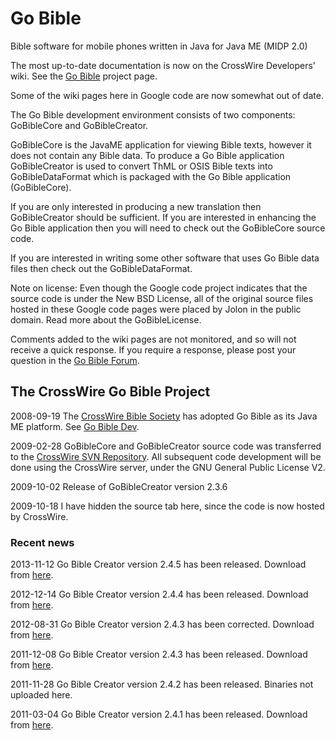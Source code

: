 # Go Bible #

Bible software for mobile phones written in Java for Java ME (MIDP 2.0)

The most up-to-date documentation is now on the CrossWire Developers' wiki. See the [Go Bible](http://crosswire.org/wiki/Projects:Go_Bible) project page.

Some of the wiki pages here in Google code are now somewhat out of date.

The Go Bible development environment consists of two components: GoBibleCore and GoBibleCreator.

GoBibleCore is the JavaME application for viewing Bible texts, however it does not contain any Bible data. To produce a Go Bible application GoBibleCreator is used to convert ThML or OSIS Bible texts into GoBibleDataFormat which is packaged with the Go Bible application (GoBibleCore).

If you are only interested in producing a new translation then GoBibleCreator should be sufficient. If you are interested in enhancing the Go Bible application then you will need to check out the GoBibleCore source code.

If you are interested in writing some other software that uses Go Bible data files then check out the GoBibleDataFormat.

Note on license: Even though the Google code project indicates that the source code is under the New BSD License, all of the original source files hosted in these Google code pages were placed by Jolon in the public domain. Read more about the GoBibleLicense.

Comments added to the wiki pages are not monitored, and so will not receive a quick response.  If you require a response, please post your question in the [Go Bible Forum](http://jolon.org/vanillaforum/).

## The CrossWire Go Bible Project ##

2008-09-19 The [CrossWire Bible Society](http://crosswire.org/) has adopted Go Bible as its Java ME platform. See [Go Bible Dev](http://groups.google.com/group/go-bible-dev).

2009-02-28 GoBibleCore and GoBibleCreator source code was transferred to the [CrossWire SVN Repository](https://crosswire.org/svn/gobible/). All subsequent code development will be done using the CrossWire server, under the GNU General Public License V2.

2009-10-02 Release of GoBibleCreator version 2.3.6

2009-10-18 I have hidden the source tab here, since the code is now hosted by CrossWire.

### Recent news ###
2013-11-12 Go Bible Creator version 2.4.5 has been released. Download from [here](http://code.google.com/p/gobible/downloads/detail?name=GoBibleCreator.245.zip).

2012-12-14 Go Bible Creator version 2.4.4 has been released. Download from [here](http://code.google.com/p/gobible/downloads/detail?name=GoBibleCreator.244.zip).

2012-08-31 Go Bible Creator version 2.4.3 has been corrected. Download from [here](http://code.google.com/p/gobible/downloads/detail?name=GoBibleCreator_Version_2.4.3c.zip).

2011-12-08 Go Bible Creator version 2.4.3 has been released. Download from [here](http://code.google.com/p/gobible/downloads/detail?name=GoBibleCreator_Version_2.4.3.zip).

2011-11-28 Go Bible Creator version 2.4.2 has been released. Binaries not uploaded here.

2011-03-04 Go Bible Creator version 2.4.1 has been released. Download from [here](http://code.google.com/p/gobible/downloads/detail?name=GoBibleCreator_Version_2.4.1.zip).